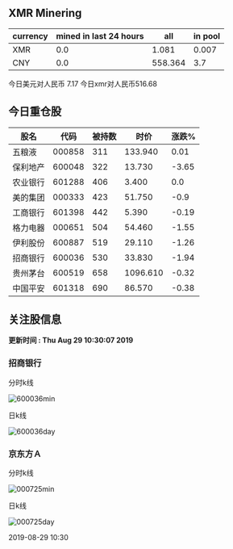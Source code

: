 ## XMR Minering

|currency|mined in last 24 hours|all|in pool|
|---|---|---|---|
|XMR|0.0|1.081|0.007|
|CNY|0.0|558.364|3.7|

今日美元对人民币 7.17	今日xmr对人民币516.68


## 今日重仓股 

|股名|代码|被持数|时价|涨跌%|
|---|---|---|---|---|
|五粮液|000858|311|133.940|0.01|
|保利地产|600048|322|13.730|-3.65|
|农业银行|601288|406|3.400|0.0|
|美的集团|000333|423|51.750|-0.9|
|工商银行|601398|442|5.390|-0.19|
|格力电器|000651|504|54.460|-1.55|
|伊利股份|600887|519|29.110|-1.26|
|招商银行|600036|530|33.830|-1.94|
|贵州茅台|600519|658|1096.610|-0.32|
|中国平安|601318|690|86.570|-0.38|

## 关注股信息
**更新时间 : Thu Aug 29 10:30:07 2019**
### 招商银行 
分时k线

![600036min](http://image.sinajs.cn/newchart/min/n/sh600036.gif)

日k线

![600036day](http://image.sinajs.cn/newchart/daily/n/sh600036.gif)

### 京东方Ａ 
分时k线

![000725min](http://image.sinajs.cn/newchart/min/n/sz000725.gif)

日k线

![000725day](http://image.sinajs.cn/newchart/daily/n/sz000725.gif)

2019-08-29 10:30